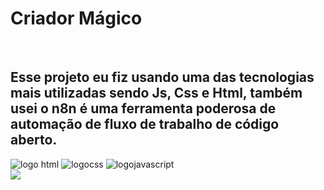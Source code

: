 <h1>Criador Mágico</h1>
<br>
<h2>Esse projeto eu fiz usando uma das tecnologias mais utilizadas sendo Js, Css e Html, também usei o n8n é uma ferramenta poderosa de automação de fluxo de trabalho de código aberto.</h2>

 <img src="https://img.shields.io/badge/HTML5-E34F26?style=for-the-badge&logo=html5&logoColor=white" alt="logo html"/>
 <img src="https://img.shields.io/badge/CSS3-1572B6?style=for-the-badge&logo=css3&logoColor=white" alt="logocss"/>
 <img src="https://img.shields.io/badge/JavaScript-F7DF1E?style=for-the-badge&logo=javascript&logoColor=black" alt="logojavascript"/>
 <br>
 <img src="https://github.com/Rafasouza85/Jokenpow-Js/blob/main/assets/img_criador-magico.jpg?raw=true">

